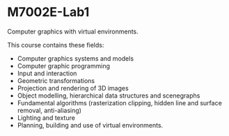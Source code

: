 M7002E-Lab1
===========
Computer graphics with virtual environments.

This course contains these fields:
* Computer graphics systems and models
* Computer graphic programming
* Input and interaction
* Geometric transformations
* Projection and rendering of 3D images
* Object modelling, hierarchical data structures and scenegraphs
* Fundamental algorithms (rasterization clipping, hidden line and surface removal, anti-aliasing)
* Lighting and texture
* Planning, building and use of virtual environments.
